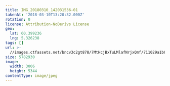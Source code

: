 ```yaml
---
title: IMG_20180310_142031536-01
takenAt: '2018-03-10T13:20:32.000Z'
rotation: 0
license: Attribution-NoDerivs License
geo:
  lat: 60.399236
  lng: 5.326238
tags: []
url: >-
  //images.ctfassets.net/bncv3c2gt878/7MtHcjBxTuLMlafNrjxQmf/711029a1b6f39a00084d86f715db4c34/img_20180310_142031536-01_26931134548_o
size: 5782930
image:
  width: 3006
  height: 5344
contentType: image/jpeg
---
```


